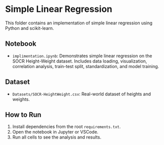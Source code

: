 # Simple Linear Regression

This folder contains an implementation of simple linear regression using Python and scikit-learn.

## Notebook
- `implimentation.ipynb`: Demonstrates simple linear regression on the SOCR Height-Weight dataset. Includes data loading, visualization, correlation analysis, train-test split, standardization, and model training.

## Dataset
- `Datasets/SOCR-HeightWeight.csv`: Real-world dataset of heights and weights.

## How to Run
1. Install dependencies from the root `requirements.txt`.
2. Open the notebook in Jupyter or VSCode.
3. Run all cells to see the analysis and results. 
